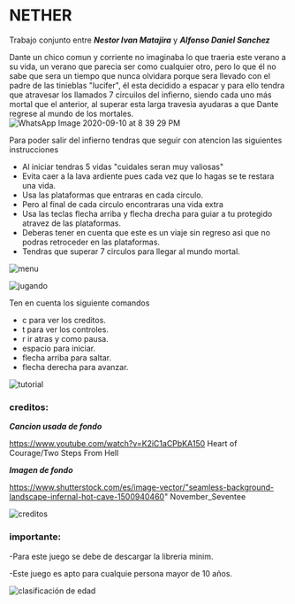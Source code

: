NETHER
================

Trabajo conjunto entre ***Nestor Ivan Matajira*** y ***Alfonso Daniel Sanchez***

Dante un chico comun y corriente no imaginaba 
lo que traeria este verano a su vida, un verano 
que parecia ser como cualquier otro, pero lo que 
él no sabe que sera un tiempo que nunca olvidara
porque sera llevado con el padre de las tinieblas 
"lucifer", él esta decidido a espacar y para ello
tendra que atravesar los llamados 7 circuilos 
del infierno, siendo cada uno más mortal que 
el anterior, al superar esta larga travesia 
ayudaras a que Dante regrese al mundo de los 
mortales.
![WhatsApp Image 2020-09-10 at 8 39 29 PM](https://user-images.githubusercontent.com/68023577/92853188-2d212b00-f3b5-11ea-8e43-f425de83f26f.jpeg)


Para poder salir del infierno tendras que 
seguir con atencion las siguientes instrucciones
 
 - Al iniciar tendras 5 vidas "cuidales seran muy valiosas" 
 - Evita caer a la lava ardiente pues cada vez que lo hagas
 se te restara una vida.
 - Usa las plataformas que entraras en cada circulo. 
 - Pero al final de cada circulo encontraras una vida extra 
 - Usa las teclas flecha arriba y flecha drecha para guiar a 
 tu protegido atravez de las plataformas. 
 - Deberas tener en cuenta que este es un viaje sin regreso
 asi que no podras retroceder en las plataformas.
 - Tendras que superar 7 circulos para llegar al mundo mortal.

![menu](https://user-images.githubusercontent.com/68088413/92854326-8473cb00-f3b6-11ea-9b01-420d8ddff062.png)

![jugando](https://user-images.githubusercontent.com/68088413/92854451-aff6b580-f3b6-11ea-999d-215a72e8dcc0.png)

Ten en cuenta los siguiente comandos
 - c para ver los creditos. 
 - t para ver los controles. 
 - r ir atras y como pausa.
 - espacio para iniciar. 
 - flecha arriba para saltar.
 - flecha derecha para avanzar. 

![tutorial](https://user-images.githubusercontent.com/68088413/92854489-c56bdf80-f3b6-11ea-8290-86dfc8c8c27a.png)

### creditos: 

***Cancion usada de fondo***

https://www.youtube.com/watch?v=K2iC1aCPbKA150
Heart of Courage/Two Steps From Hell

***Imagen de fondo***

https://www.shutterstock.com/es/image-vector/"seamless-background-landscape-infernal-hot-cave-1500940460"
November_Seventee
 

![creditos](https://user-images.githubusercontent.com/68023577/91270949-0de09780-e73f-11ea-99fa-41042c8796b9.png)



### importante: 

-Para este juego se debe de descargar la libreria minim.

-Este juego es apto para cualquie persona mayor de 10 años.


![clasificación de edad](https://user-images.githubusercontent.com/68088413/92855096-82f6d280-f3b7-11ea-8853-e26d3355e9cc.png)




